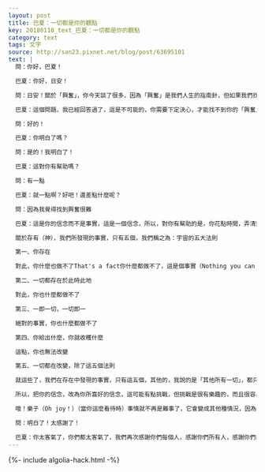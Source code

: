 ```yaml
---
layout: post
title: 巴夏：一切都是你的觀點
key: 20180110_text_巴夏：一切都是你的觀點
category: text
tags: 文字
source: http://san23.pixnet.net/blog/post/63695101
text: |
  問：你好，巴夏！

  巴夏：你好，日安！

  問：日安！關於「興奮」，你今天談了很多，因為「興奮」是我們人生的指南針，但如果我們找不到生命中的「興奮」呢？

  巴夏：這個問題，我已經回答過了，這是不可能的，你需要下定決心，才能找不到你的「興奮」，因為，就像我之前說的，這很簡單，你今天來到這裡，因為這麼做會比做其他事情更讓你興奮，當我們的對話結束後，你可以停下來，盤算一下，然後問自己：我有哪些選擇可選？散散步、讀本書、和朋友吃個午飯、看場電影、寫點東西、畫一幅畫⋯不論你的選擇為何，只要這個選擇比其他選擇多一點點吸引力，多一點點興奮，那你就選這個，並且先做這個，這是你需要做的全部，就這麼簡單，沒什麼好神秘的，這就是為什麼說，做你興奮的事是很簡單的，無需費解，無需多慮，如果你在所有的選擇中，都找不到讓你興奮的事情，那說明你是「全心全意」地忽視讓你興奮的事

  問：好的！

  巴夏：你明白了嗎？

  問：是的！我明白了！

  巴夏：這對你有幫助嗎？

  問：有一點

  巴夏：就一點啊？好吧！還差點什麼呢？

  問：因為我覺得找到興奮很難

  巴夏：這是你的信念而不是事實，這是一個信念，所以，對你有幫助的是，你花點時間，弄清楚為什麼你會認為這個信念是真實的，因為事實上，它不是真實的，這是你可以採取的第一步，來掃清道路，幫助你更容易的認定出你的興奮，就是釋放讓你覺得「做起來很難」的信念系統，因為，沒有一種境況與生俱來就是困難的，沒這回事，只有你的信念，才會讓事情變得「看似困難」，千萬不要認為：從你嘴裡說出來的話，都是事實，那只是你的觀點，只是你的看法

  關於存有（神），我們所發現的事實，只有五個，我們稱之為：宇宙的五大法則

  第一、你存在

  對此，你什麼也做不了That's a fact你什麼都做不了，這是個事實（Nothing you can do about that.Nothing, That's a fact.）

  第二、一切都存在於此時此地

  對此，你也什麼都做不了

  第三、一即一切，一切即一

  絕對的事實，你也什麼都做不了

  第四、你給出什麼，你就收穫什麼

  這點，你也無法改變

  第五、一切都在改變，除了這五個法則

  就這些了，我們在存在中發現的事實，只有這五個，其他的，我說的是「其他所有一切」，都只是一個觀點/意見/看法，所以，當你聽到自己對自己說：啊！這太難了！先停下來（做幾個呼吸），等個一分鐘，（對自己說）「這不是事實，這只是我的觀點，這只是我的信念，我知道，信念是可以改變的」

  所以，把你的信念，改為你所喜好的信念，這可能有點挑戰，但挑戰是很有樂趣的，而且很容易，因為它只是一個挑戰，而且挑戰，就是你來到這裡所要體驗的

  哦！樂子（Oh joy！）（當你這麼看待時）事情就不再是難事了，它會變成其他種情況，因為你重新定義了這個體驗/經歷，明白嗎？

  問：明白了！太感謝了！

  巴夏：你太客氣了，你們都太客氣了，我們再次感謝你們每個人，感謝你們所有人，感謝你們共同創造此次的交流互動，感謝你們的允許，讓我們可以傳遞此次信息，我們，無條件地愛著你們，祝你們今天探索愉快，玩得興奮，日安！
---
```


{%- include algolia-hack.html -%}
